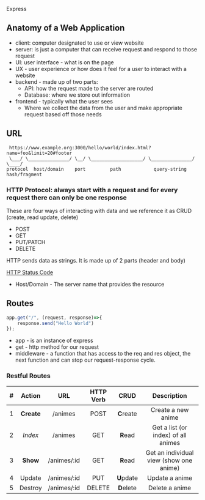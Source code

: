 Express 


## Anatomy of a Web Application 
- client: computer designated to use or view website 
- server: is just a computer that can receive request and respond to those request 
- UI: user interface - what is on the page
- UX - user experience or how does it feel for a user to interact with a website 
- backend - made up of two parts:
    - API: how the request made to the server are routed
    - Database: where we store out information 
- frontend - typically what the user sees
    - Where we collect the data from the user and make appropriate request based off those needs



## URL 
```
 https://www.example.org:3000/hello/world/index.html?name=foo&limit=20#footer
 \___/ \_______________/ \__/ \___________________/ \_______________/ \____/
protocol  host/domain    port         path            query-string  hash/fragment
```


### HTTP Protocol: always start with a request and for every request there can only be one response 

These are four ways of interacting with data and we reference it as CRUD (create, read update, delete)
- POST
- GET 
- PUT/PATCH
- DELETE 


HTTP sends data as strings. It is made up of 2 parts (header and body)


[HTTP Status Code](https://developer.mozilla.org/en-US/docs/Web/HTTP/Status#successful_responses)


- Host/Domain - The server name that provides the resource

## Routes 
```javascript
app.get("/", (request, response)=>{
    response.send("Hello World")
});
```

- app - is an instance of express
- get - http method for our request
- middleware - a function that has access to the req and res object, the next function and can stop our request-response cycle.

### Restful Routes

|  #  |   Action   |      URL       | HTTP Verb |    CRUD    |                Description                 |
| :-: | :--------: | :------------: | :-------: | :--------: | :----------------------------------------: |
|  1  | **Create** |   /animes   |   POST    | **C**reate |           Create a new anime            |
|  2  |  _Index_   |   /animes   |    GET    |  **R**ead  |   Get a list (or index) of all animes   |
|  3  |  **Show**  | /animes/:id |    GET    |  **R**ead  | Get an individual view (show one anime) |
|  4  |   Update   | /animes/:id |    PUT    | **U**pdate |             Update a anime              |
|  5  |  Destroy   | /animes/:id |  DELETE   | **D**elete |             Delete a anime              |

